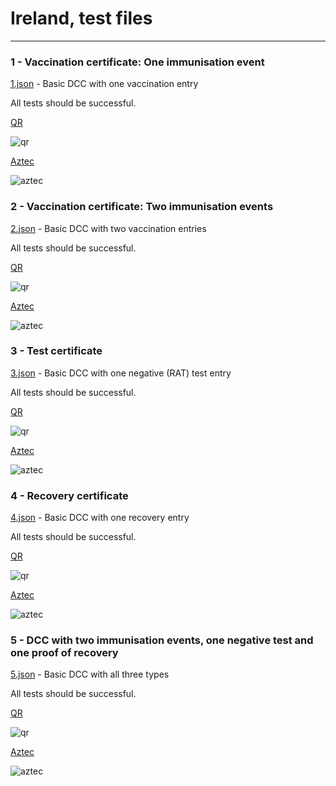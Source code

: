 # Ireland, test files

---

### 1 - Vaccination certificate: One immunisation event

[1.json](2DCode/raw/1.json) - Basic DCC with one vaccination entry

All tests should be successful.

[QR](png/1_qr.png)

![qr](png/1_qr.png)

[Aztec](png/1_aztec.png)

![aztec](png/1_aztec.png)

### 2 - Vaccination certificate: Two immunisation events

[2.json](2DCode/raw/2.json) - Basic DCC with two vaccination entries

All tests should be successful.

[QR](png/2_qr.png)

![qr](png/2_qr.png)

[Aztec](png/2_aztec.png)

![aztec](png/2_aztec.png)

### 3 - Test certificate

[3.json](2DCode/raw/3.json) - Basic DCC with one negative (RAT) test entry

All tests should be successful.

[QR](png/3_qr.png)

![qr](png/3_qr.png)

[Aztec](png/3_aztec.png)

![aztec](png/3_aztec.png)

### 4 - Recovery certificate

[4.json](2DCode/raw/4.json) - Basic DCC with one recovery entry

All tests should be successful.

[QR](png/4_qr.png)

![qr](png/4_qr.png)

[Aztec](png/4_aztec.png)

![aztec](png/4_aztec.png)

### 5 - DCC with two immunisation events, one negative test and one proof of recovery

[5.json](2DCode/raw/5.json) - Basic DCC with all three types

All tests should be successful.

[QR](png/5_qr.png)

![qr](png/5_qr.png)

[Aztec](png/5_aztec.png)

![aztec](png/5_aztec.png)

